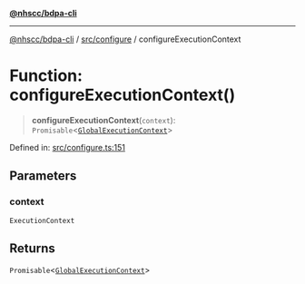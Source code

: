 [**@nhscc/bdpa-cli**](../../../README.md)

***

[@nhscc/bdpa-cli](../../../README.md) / [src/configure](../README.md) / configureExecutionContext

# Function: configureExecutionContext()

> **configureExecutionContext**(`context`): `Promisable`\<[`GlobalExecutionContext`](../type-aliases/GlobalExecutionContext.md)\>

Defined in: [src/configure.ts:151](https://github.com/nhscc/bdpa-cli/blob/aab43dbd010a981851c0502d764dfd948966b4ad/src/configure.ts#L151)

## Parameters

### context

`ExecutionContext`

## Returns

`Promisable`\<[`GlobalExecutionContext`](../type-aliases/GlobalExecutionContext.md)\>

